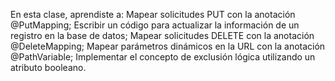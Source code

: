 En esta clase, aprendiste a:
Mapear solicitudes PUT con la anotación @PutMapping;
Escribir un código para actualizar la información de un registro en la base de datos;
Mapear solicitudes DELETE con la anotación @DeleteMapping;
Mapear parámetros dinámicos en la URL con la anotación @PathVariable;
Implementar el concepto de exclusión lógica utilizando un atributo booleano.